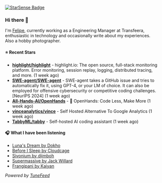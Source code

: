 <a href="https://starsense.app/developer-types" target="_blank"><img src="https://starsense.app/api/badge/?user=valtlfelipe" alt="StarSense Badge"></a>

### Hi there 👋

I'm [Felipe](https://felipevm.com), currently working as a Engineering Manager at Transfeera, enthusiastic in technology and occasionally write about my experiences. Also a hobby photographer.

#### ⭐ Recent Stars
- **[highlight/highlight](https://github.com/highlight/highlight)** - highlight.io: The open source, full-stack monitoring platform. Error monitoring, session replay, logging, distributed tracing, and more. (1 week ago)
- **[SWE-agent/SWE-agent](https://github.com/SWE-agent/SWE-agent)** - SWE-agent takes a GitHub issue and tries to automatically fix it, using GPT-4, or your LM of choice. It can also be employed for offensive cybersecurity or competitive coding challenges. [NeurIPS 2024]  (1 week ago)
- **[All-Hands-AI/OpenHands](https://github.com/All-Hands-AI/OpenHands)** - 🙌 OpenHands: Code Less, Make More (1 week ago)
- **[vinceanalytics/vince](https://github.com/vinceanalytics/vince)** - Self Hosted Alternative To Google Analytics (1 week ago)
- **[TabbyML/tabby](https://github.com/TabbyML/tabby)** - Self-hosted AI coding assistant (1 week ago)

#### 🎧 What I have been listening
- [Luna&#39;s Dream by Dokho](https://open.spotify.com/track/6yDwrSuGafugPjhmAfTr0i)
- [Before I Sleep by Cloudcage](https://open.spotify.com/track/6wAZNiRrveSq7SsvPG4Y4p)
- [Sivonium by djimboh](https://open.spotify.com/track/4rnygryGjmPswNMpIUrVPR)
- [Supermassive by Jack Willard](https://open.spotify.com/track/2ZsvbXnRPuCBOqZqbvKFcX)
- [Frangipani by Kaiyan](https://open.spotify.com/track/4I7u21ZlgZzCR0cmv30PuN)

_Powered by [TuneFeed](https://tunefeed.app?ref=github.com)_


